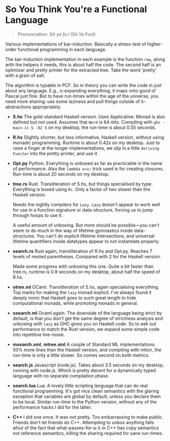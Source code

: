 So You Think You're a Functional Language
=========================================

> Pronunciation: *Sɪt yə fuːl* (Sit Ya Fool)

Various implementations of bar-induction.  Basically a stress-test of
higher-order functional programming in each language.

The bar-induction implementation in each example is the function `raw`, along
with the helpers it needs, this is about half the code.  The second half is an
optimizer and pretty printer for the extracted tree.  Take the word 'pretty'
with a grain of salt.

The algorithm is typable in PCF.  So in theory you can write the code in just
about any language.  E.g., η-expanding everything, it maps onto good ol' Pascal
just fine.  But to have run-times within the age of the universe, you need more
sharing: use some laziness and pull things outside of λ-abstractions
appropriately.

* **S.hs** The gold-standard Haskell version.  Uses Applicative.  Monad is also
  defined but not used.  Assumes that `Word` is 64-bits.  Compiling with `ghc
  -main-is S -O2 S` on my desktop, the run-time is about 0.55 seconds.

* **R.hs** Slightly shorter, but less informative, Haskell version, without
  using monadic programming.  Runtime is about 0.42s on my desktop.  Just to
  raise a finger at the longer implementations, we slip in a little `deriving
  Functor` into the pretty printer, and use it.

* **Opt.py** Python.  Everything is unboxed as far as practicable in the name of
  performance.  Also the `lambda x=x:` trick used is for creating closures.
  Run-time is about 20 seconds on my desktop.

* **tree.rs** Rust.  Transliteration of S.hs, but things specialised by type.
  Everything is boxed using `Rc`.  Only a factor of two slower than the Haskell
  version.

  Needs the nightly compilers for `Lazy`.  `Lazy` doesn't appear to work well
  for use in a function signature or data-structure, forcing us to jump through
  hoops to use it.

  A useful amount of unboxing.  But more should be possible&mdash;you can't seem
  to do much in the way of lifetime gymnastics inside data-structures.  You
  can't do explicit lifetime intersections, and universal lifetime quantifiers
  inside datatypes appear to not instantiate properly.

* **search.rs** Rust again, transliteration of R.hs and Opt.py.  Reaches 7
  levels of nested parentheses.  Compared with 2 for the Haskell version.

  Made some progress with unboxing this one.  Quite a bit faster than tree.rs,
  runtime is 0.9 seconds on my desktop, about half the speed of R.hs.

* **otree.ml** OCaml.  Transliteration of S.hs, again specialising everything.
  Top marks for making the `lazy` monad explicit.  I've always found it deeply
  ironic that Haskell goes to such great length to hide computational monads,
  while promoting monads in general.

* **osearch.ml** Ocaml again.  The downside of the language being strict by
  default, is that you don't get the same degree of strictness analysis and
  unboxing with `lazy` as GHC gives you on Haskell code.  So to eek out
  performance to match the Rust version, we expand some simple code into
  repetitive line-noise.

* **msearch.sml**, **mtree.sml** A couple of Standard ML implementations.  50%
  more lines than the Haskell version, and compiling with mlton, the run-time is
  only a little slower.  So comes second on both metrics.

* **search.js** Javascript (node.js).  Takes about 3.5 seconds on my desktop,
  running with node.js.  Which is pretty decent for a dynamically typed language
  with no separate compilation phase.

* **search.lua** Lua.  A lovely little scripting language that can do real
  functional programming.  It's got nice clean semantics with the glaring
  exception that variables are global by default, unless you declare them
  to be local.  Similar run-time to the Python version, without any of
  the performance hacks I did for the latter.

* **C++** I did one once.  It was not pretty.  Too embarrassing to make public.
  Friends don't let friends do C++.  Attempting to unbox anything falls afoul of
  the fact that what-passes-for-a-λ in C++ has copy semantics not reference
  semantics, killing the sharing required for sane run-times.
